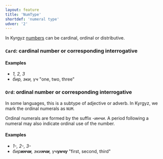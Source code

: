 ```yaml
---
layout: feature
title: 'NumType'
shortdef: 'numeral type'
udver: '2'
---
```


In Kyrgyz [numbers](ky-pos/NUM) can be cardinal, ordinal or distributive.

### <a name="Card">`Card`</a>: cardinal number or corresponding interrogative

#### Examples

* _1, 2, 3_
* _бир, эки, үч_  "one, two, three"


### <a name="Ord">`Ord`</a>: ordinal number or corresponding interrogative

In some languages, this is a subtype of adjective or adverb.
In Kyrgyz, we mark the ordinal numerals as `NUM`.

Ordinal numerals are formed by the suffix _-инчи_.
A period following a numeral may also indicate ordinal use of the number.

#### Examples

* _1-, 2-, 3-_
* _бир<b>инчи</b>,  эки<b>нчи</b>, үч<b>үнчү</b>_  "first, second, third"



